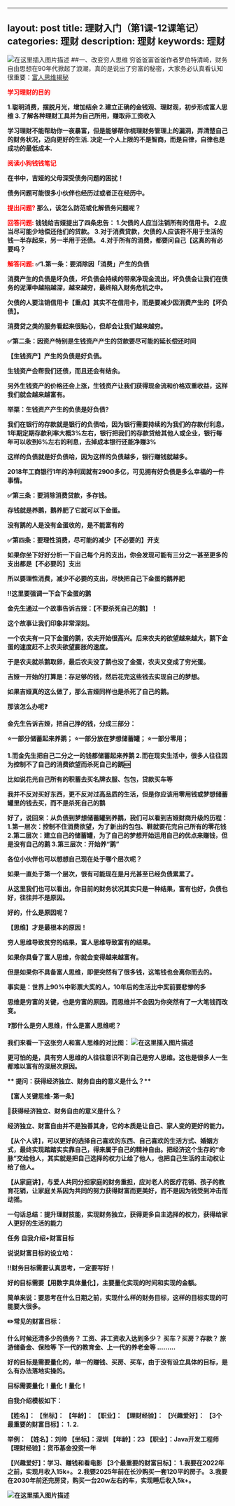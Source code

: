
---
layout: post
title: 理财入门（第1课-12课笔记）
categories: 理财
description: 理财
keywords: 理财
---

![在这里插入图片描述](https://img-blog.csdnimg.cn/20191018211747851.png)
##一、改变穷人思维
穷爸爸富爸爸作者罗伯特清崎，财务自由思想在90年代掀起了浪潮，真的是说出了穷富的秘密，大家务必认真看认知很重要：[富人思维揭秘](https://share.weiyun.com/5G8rBOT)

<b><font color=red>学习理财的目的</font><b>

1.聪明消费，摆脱月光，增加结余
2.建立正确的金钱观、理财观，初步形成富人思维
3.了解各种理财工具并为自己所用，赚取非工资收入

学习理财不能帮助你一夜暴富，但是能够帮你梳理财务管理上的漏洞，弄清楚自己的财务状况，迈向更好的生活.
决定一个人上限的不是智商，而是自律，自律也是成功的最低成本.


<b><font color=red> 阅读小狗钱钱笔记</font><b>

在书中，吉娅的父母深受债务问题的困扰！

债务问题可能很多小伙伴也经历过或者正在经历中。

<font color=red> 提出问题?</font>
**那么，该怎么防范或化解债务问题呢？**

<font color=red> 回答问题:</font>
钱钱给吉娅提出了四条忠告：
1.️欠债的人应当注销所有的信用卡。
2.应当尽可能少地偿还他们的贷款。
3.对于消费贷款，欠债的人应该将不用于生活的钱一半存起来，另一半用于还债。
4.对于所有的消费，都要问自己【这真的有必要吗？

<font color=red> 解答问题:</font>
**✅1.第一条：要消除因「消费」产生的负债**

消费产生的负债是坏负债，坏负债会持续的带来净现金流出，坏负债会让我们在债务的泥潭中越陷越深，越来越穷，最终陷入财务危机之中。

欠债的人要注销信用卡【重点】其实不在信用卡，而是要减少因消费产生的【坏负债】。

消费贷之类的服务看起来很贴心，但却会让我们越来越穷。

**✅第二条：因资产特别是生钱资产产生的贷款要尽可能的延长偿还时间**

【生钱资产】产生的负债是好负债。

生钱资产会帮我们还债，而且还会有结余。

另外生钱资产的价格还会上涨，生钱资产让我们获得现金流和价格双重收益，这样我们就会越来越富有。

举栗：生钱资产产生的负债是好负债?

我们在银行的存款就是银行的负债哈，因为银行需要持续的为我们的存款付利息，1年期定期存款利率大概3%左右，银行把我们的存款贷给其他人或企业，银行每年可以收到6%左右的利息，去掉成本银行还能净赚3%

这样的负债就是好负债哈，因为这样的负债越多，银行赚钱就越多。

2018年工商银行1年的净利润就有2900多亿，可见拥有好负债是多么幸福的一件事情。

**✅第三条：要消除消费贷款，多存钱。**

存钱就是养鹅，鹅养肥了它就可以下金蛋。

没有鹅的人是没有金蛋收的，是不能富有的

**✅第四条：要理性消费，尽可能的减少【不必要的】开支**

如果你坐下好好分析一下自己每个月的支出，你会发现可能有三分之一甚至更多的支出都是【不必要的】支出

所以要理性消费，减少不必要的支出，尽快把自己下金蛋的鹅养肥

**‼️这里要强调一下会下金蛋的鹅**

金先生通过一个故事告诉吉娅：【不要杀死自己的鹅】！

这个故事让我们印象非常深刻。

一个农夫有一只下金蛋的鹅，农夫开始很高兴。后来农夫的欲望越来越大，鹅下金蛋的速度赶不上农夫欲望膨胀的速度。

于是农夫就杀鹅取卵，最后农夫没了鹅也没了金蛋，农夫又变成了穷光蛋。

吉娅一开始的打算是：存足够的钱，然后花完这些钱去实现自己的梦想。

如果吉娅真的这么做了，那么吉娅同样也是杀死了自己的鹅。

那该怎么办呢❓

金先生告诉吉娅，把自己挣的钱，分成三部分：

⭐️一部分储蓄起来养鹅；
⭐️一部分放在梦想储蓄罐；
⭐️一部分零用；

1.而金先生把自己二分之一的钱都储蓄起来养鹅
2.而在现实生活中，很多人往往因为控制不了自己的消费欲望而杀死自己的鹅🆘

比如说花光自己所有的积蓄去买名牌衣服、包包，贷款买车等

我并不反对买好东西，更不反对过高品质的生活，但是你应该用零用钱或梦想储蓄罐里的钱去买，而不是杀死自己的鹅

好了，说回来：从负债到梦想储蓄罐到养鹅，我们可以看到吉娅财商升级的历程：
1.第一层次：控制不住消费欲望，为了新出的包包、鞋就要花完自己所有的零花钱
2.第二层次：建立自己的储蓄罐，为了自己的梦想开始运用自己的优点来赚钱，但是没有自己的鹅
3.第三层次：开始养“鹅”

**各位小伙伴也可以想想自己现在处于哪个层次呢？**

如果一直处于第一个层次，很有可能现在是月光甚至已经负债累累了。

从这里我们也可以看出，你目前的财务状况其实只是一种结果，富有也好，负债也好，往往并不是原因。

**好的，️️什么是原因呢？**

【思维】才是最根本的原因！

穷人思维导致贫穷的结果，富人思维导致富有的结果。

如果你具备了富人思维，你就会变得越来越富有。

但是如果你不具备富人思维，即便突然有了很多钱，这笔钱也会离你而去的。

事实是：世界上90%中彩票大奖的人，10年后的生活比中奖前要悲惨的多

思维是穷富的关键，也是穷富的原因。而思维并不会因为你突然有了一大笔钱而改变。

**❓那什么是穷人思维，什么是富人思维呢？**

我们来看一下这张穷人和富人思维的对比图：
![在这里插入图片描述](https://img-blog.csdnimg.cn/20191018211747851.png)

更可怕的是，具有穷人思维的人往往意识不到自己是穷人思维。这也是很多人一生都难以富有的深层次原因。


** 提问：获得经济独立、财务自由的意义是什么？**

【富人关键思维-第一条】
 
🔆获得经济独立、财务自由的意义是什么？
 
经济独立、财富自由并不是独善其身，它的本质是让自己、家人变的更好的能力。

【从个人讲】，可以更好的选择自己喜欢的东西、自己喜欢的生活方式、婚姻方式，最终实现踏踏实实靠自己，得来属于自己的精神自由。把经济这个生存的“命脉”交给他人，其实就是把自己选择的权力让给了他人，也把自己生活的主动权让给了他人。

【从家庭讲】，与爱人共同分担家庭的财务重担，应对老人的医疗花销、孩子的教育花销，让家庭关系因为共同的努力获得财富而更美好，而不是因为钱受到冲击而动摇。
 
一句话总结：提升理财技能，实现财务独立，获得更多自主选择的权力，获得给家人更好的生活的能力

**任务  自我介绍+财富目标**

说说财富目标的设立哈：

‼️财务目标需要认真思考，一定要写好！

好的目标需要【用数字具体量化】，主要量化实现的时间和实现的金额。

简单来说：要思考在什么日期之前，实现什么样的财务目标，这样的目标实现的可能要大很多。

✏️常见的财富目标：

什么时候还清多少的债务？
工资、非工资收入达到多少？
买车？买房？存款？
旅游储备金、保险等
下一代的教育金、上一代的养老金等
.........

好的目标是需要量化的，单一的赚钱、买房、买车，由于没有设立具体的目标，是么有办法落地实操的。

目标需要量化！量化！量化！

自我介绍模板如下：

【姓名】：
【坐标】：
【年龄】：
【职业】：
【理财经验】：
【兴趣爱好】：
【3个最重要的财富目标】：
1.
2.


举例：
【姓名】：刘帅
【坐标】：深圳
【年龄】：23
【职业】：Java开发工程师
【理财经验】：货币基金投资一年

【兴趣爱好】：学习、赚钱和看电影
【3个最重要的财富目标】：
1.我要在2022年之前，实现月收入15k+。 
2.我要2025年前在长沙购买一套120平的房子。
3.我要在2030年前还完房贷，购买一台20w左右的车，实现睡后收入5k+。

![在这里插入图片描述](https://img-blog.csdnimg.cn/20191018204114766.png)